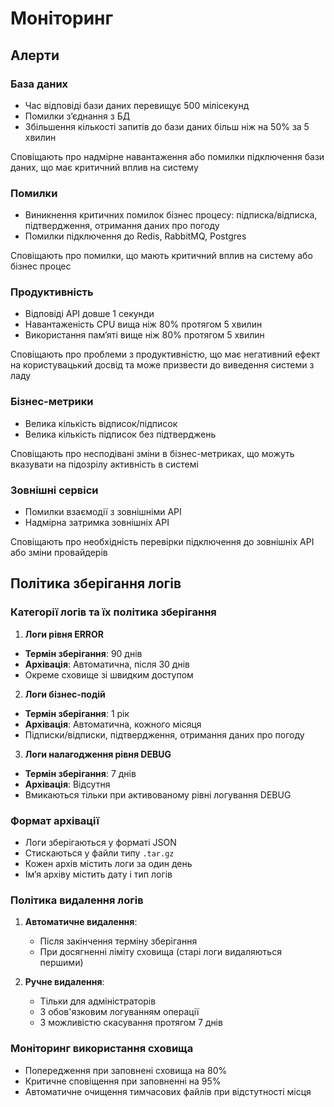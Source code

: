 # Моніторинг

## Алерти

### База даних

- Час відповіді бази даних перевищує 500 мілісекунд
- Помилки зʼєднання з БД
- Збільшення кількості запитів до бази даних більш ніж на 50% за 5 хвилин

Сповіщають про надмірне навантаження або помилки підключення бази даних, що має критичний вплив на систему 

### Помилки

- Виникнення критичних помилок бізнес процесу: підписка/відписка, підтвердження, отримання даних про погоду
- Помилки підключення до Redis, RabbitMQ, Postgres

Сповіщають про помилки, що мають критичний вплив на систему або бізнес процес

### Продуктивність 

- Відповіді API довше 1 секунди
- Навантаженість CPU вища ніж 80% протягом 5 хвилин
- Використання памʼяті вище ніж 80% протягом 5 хвилин

Сповіщають про проблеми з продуктивністю, що має негативний ефект на користувацький досвід та може призвести до виведення системи з ладу

### Бізнес-метрики

- Велика кількість відписок/підписок
- Велика кількість підписок без підтверджень

Сповіщають про несподівані зміни в бізнес-метриках, що можуть вказувати на підозрілу активність в системі

### Зовнішні сервіси

- Помилки взаємодії з зовнішніми API 
- Надмірна затримка зовнішніх API

Сповіщають про необхідність перевірки підключення до зовнішніх API або зміни провайдерів

## Політика зберігання логів

### Категорії логів та їх політика зберігання

1. **Логи рівня ERROR**
- **Термін зберігання**: 90 днів
- **Архівація**: Автоматична, після 30 днів
- Окреме сховище зі швидким доступом 

2. **Логи бізнес-подій**
- **Термін зберігання**: 1 рік
- **Архівація**: Автоматична, кожного місяця
- Підписки/відписки, підтвердження, отримання даних про погоду

3. **Логи налагодження рівня DEBUG**
- **Термін зберігання**: 7 днів
- **Архівація**: Відсутня
- Вмикаються тільки при активованому рівні логування DEBUG

### Формат архівації 

- Логи зберігаються у форматі JSON
- Стискаються у файли типу `.tar.gz`
- Кожен архів містить логи за один день
- Імʼя архіву містить дату і тип логів

### Політика видалення логів

1. **Автоматичне видалення**:
   - Після закінчення терміну зберігання
   - При досягненні ліміту сховища (старі логи видаляються першими)

2. **Ручне видалення**:
   - Тільки для адміністраторів
   - З обов'язковим логуванням операції
   - З можливістю скасування протягом 7 днів
  
### Моніторинг використання сховища 

- Попередження при заповнені сховища на 80% 
- Критичне сповіщення при заповненні на 95% 
- Автоматичне очищення тимчасових файлів при відстутності місця